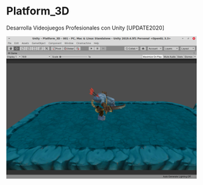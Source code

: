 # Platform_3D
 Desarrolla Videojuegos Profesionales con Unity [UPDATE2020]
 
![Chris Desarollador Youtube](https://github.com/vicotux1/Platform_3D/blob/master/Captura%20de%20pantalla%20de%202020-08-02%2021-07-23.png)
  
